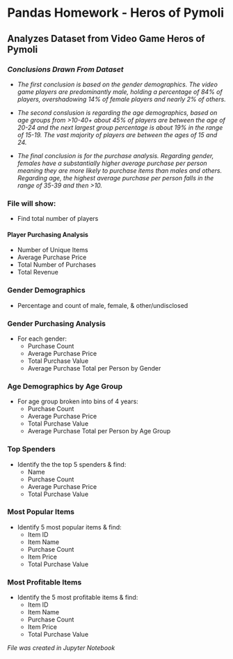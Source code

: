 # Pandas Homework - Heros of Pymoli

## Analyzes Dataset from Video Game Heros of Pymoli

### *Conclusions Drawn From Dataset*
* *The first conclusion is based on the gender demographics. The video game players are predominantly male, holding a percentage of 84% of players, overshadowing 14% of female players and nearly 2% of others.*

* *The second conslusion is regarding the age demographics, based on age groups from >10-40+ about 45% of players are between the age of 20-24 and the next largest group percentage is about 19% in the range of 15-19. The vast majority of players are between the ages of 15 and 24.* 

* *The final conclusion is for the purchase analysis. Regarding gender, females have a substantially higher average purchase per person meaning they are more likely to purchase items than males and others. Regarding age, the highest average purchase per person falls in the range of 35-39 and then >10.*

### File will show:

* Find total number of players

#### Player Purchasing Analysis

* Number of Unique Items
* Average Purchase Price
* Total Number of Purchases
* Total Revenue

### Gender Demographics

* Percentage and count of male, female, & other/undisclosed

### Gender Purchasing Analysis

* For each gender:
  * Purchase Count
  * Average Purchase Price
  * Total Purchase Value
  * Average Purchase Total per Person by Gender

### Age Demographics by Age Group

* For age group broken into bins of 4 years:
  * Purchase Count
  * Average Purchase Price
  * Total Purchase Value
  * Average Purchase Total per Person by Age Group

### Top Spenders

* Identify the the top 5 spenders & find:
  * Name
  * Purchase Count
  * Average Purchase Price
  * Total Purchase Value

### Most Popular Items

* Identify 5 most popular items & find:
  * Item ID
  * Item Name
  * Purchase Count
  * Item Price
  * Total Purchase Value

### Most Profitable Items

* Identify the 5 most profitable items & find:
  * Item ID
  * Item Name
  * Purchase Count
  * Item Price
  * Total Purchase Value

*File was created in Jupyter Notebook*

